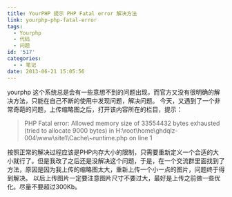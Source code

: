 ```yaml
---
title: YourPHP 提示 PHP Fatal error 解决方法
link: yourphp-php-fatal-error
tags:
  - Yourphp
  - 代码
  - 问题
id: '517'
categories:
  - - 笔记
date: 2013-06-21 15:05:56
---
```


yourphp 这个系统总是会有一些意想不到的问题出现，而官方又没有很明确的解决方法，只能在自己不断的使用中发现问题，解决问题。 今天，又遇到了一个非常奇葩的问题，上传缩略图之后，打开该内容所在的栏目，提示：

> PHP Fatal error: Allowed memory size of 33554432 bytes exhausted (tried to allocate 9000 bytes) in H:\\root\\home\\ghdqlz-004\\www\\site1\\Cache\\~runtime.php on line 1

按照正常的解决过程应该是PHP内存大小的限制，只需要重新定义一个合适的大小就行了。但是我改了之后还是没解决这个问题，于是，在一个交流群里面找到了方法，原因是因为我上传的缩略图太大，重新上传一个小一点的图片，问题终于得到解决。 以后上传图片一定要注意图片尺寸不要过大，最好是上传之前做一些优化。尽量不要超过300Kb。